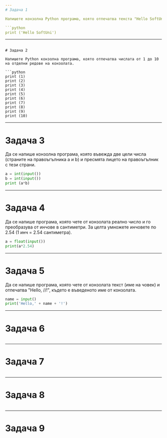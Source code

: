 ```yaml
---
# Задача 1

Напишете конзолна Python програма, която отпечатва текста "Hello SoftUni".

```python
print ('Hello SoftUni')
```

---
```

# Задача 2

Напишете Python конзолна програма, която отпечатва числата от 1 до 10 на отделни редове на конзолата.

```python
print (1)
print (2)
print (3)
print (4)
print (5)
print (6)
print (7)
print (8)
print (9)  
print (10)
```

---
# Задача 3

Да се напише конзолна програма, която въвежда две цели числа (страните на правоъгълника a и b) и пресмята лицето на правоъгълник с тези страни.

```python
a = int(input())
b = int(input())
print (a*b)
```

---
# Задача 4

Да се напише програма, която чете от конзолата реално число и го преобразува от инчове в сантиметри. За целта умножете инчовете по 2.54 (1 инч = 2.54 сантиметра).

```python
a = float(input())
print(a*2.54)
```

---
# Задача 5

Да се напише програма, която чете от конзолата текст (име на човек) и отпечатва "Hello, /*<name>*/!", където <name> е въведеното име от конзолата.

```python
name = input()
print('Hello,' + name + '!')
```

---
# Задача 6

```python

```
---
# Задача 7

```python

```

---
# Задача 8

```python

```

---
# Задача 9
```python

```
